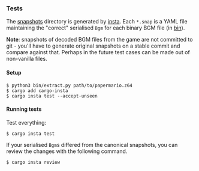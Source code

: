 ### Tests

The [snapshots](src/snapshots) directory is generated by [insta](docs.rs/insta). Each `*.snap` is a YAML file
maintaining the "correct" serialised `Bgm` for each binary BGM file (in [bin](bin)).

**Note**: snapshots of decoded BGM files from the game are not committed to git - you'll have to generate
original snapshots on a stable commit and compare against that. Perhaps in the future test cases can be made out of
non-vanilla files.

#### Setup

```
$ python3 bin/extract.py path/to/papermario.z64
$ cargo add cargo-insta
$ cargo insta test --accept-unseen
```

#### Running tests

Test everything:

```
$ cargo insta test
```

If your serialised `Bgm`s differed from the canonical snapshots, you can review the changes with the following command.

```
$ cargo insta review
```
